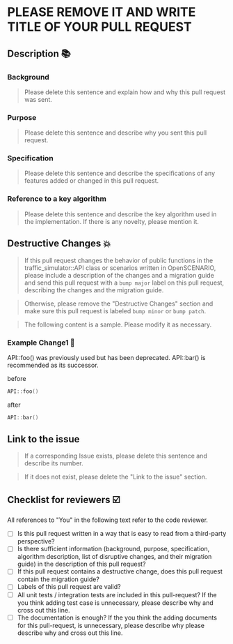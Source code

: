 # PLEASE REMOVE IT AND WRITE TITLE OF YOUR PULL REQUEST

## Description 📚

### Background

> Please delete this sentence and explain how and why this pull request was sent.

### Purpose

> Please delete this sentence and describe why you sent this pull request.

### Specification

> Please delete this sentence and describe the specifications of any features added or changed in this pull request.

### Reference to a key algorithm

> Please delete this sentence and describe the key algorithm used in the implementation. If there is any novelty, please mention it.

## Destructive Changes 💥

> If this pull request changes the behavior of public functions in the traffic_simulator::API class or scenarios written in OpenSCENARIO, please include a description of the changes and a migration guide and send this pull request with a `bump major` label on this pull request, describing the changes and the migration guide.

> Otherwise, please remove the "Destructive Changes" section and make sure this pull request is labeled `bump minor` or `bump patch`.

> The following content is a sample. Please modify it as necessary.
### Example Change1 🧨

API::foo() was previously used but has been deprecated.
API::bar() is recommended as its successor.

before
```C++
API::foo()
```

after
```C++
API::bar()
```

## Link to the issue

> If a corresponding Issue exists, please delete this sentence and describe its number.

> If it does not exist, please delete the "Link to the issue" section.

## Checklist for reviewers ☑️

All references to "You" in the following text refer to the code reviewer.

- [ ] Is this pull request written in a way that is easy to read from a third-party perspective?
- [ ] Is there sufficient information (background, purpose, specification, algorithm description, list of disruptive changes, and their migration guide) in the description of this pull request?
- [ ] If this pull request contains a destructive change, does this pull request contain the migration guide?
- [ ] Labels of this pull request are valid?
- [ ] All unit tests / integration tests are included in this pull-request? If the you think adding test case is unnecessary, please describe why and cross out this line.
- [ ] The documentation is enough? If the you think the adding documents for this pull-request, is unnecessary, please describe why please describe why and cross out this line.
